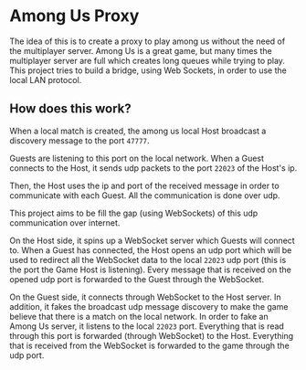 # Among Us Proxy

The idea of this is to create a proxy to play among us without the need of the multiplayer server. Among Us is a great game, but many times the multiplayer server are full which creates long queues while trying to play. This project tries to build a bridge, using Web Sockets, in order to use the local LAN protocol.


## How does this work?

When a local match is created, the among us local Host broadcast a discovery message to the port `47777`.

Guests are listening to this port on the local network. When a Guest connects to the Host, it sends udp packets to the port `22023` of the Host's ip.

Then, the Host uses the ip and port of the received message in order to communicate with each Guest. All the communication is done over udp.

This project aims to be fill the gap (using WebSockets) of this udp communication over internet.

On the Host side, it spins up a WebSocket server which Guests will connect to. When a Guest has connected, the Host opens an udp port which will be used to redirect all the WebSocket data to the local `22023` udp port (this is the port the Game Host is listening). Every message that is received on the opened udp port is forwarded to the Guest through the WebSocket.

On the Guest side, it connects through WebSocket to the Host server. In addition, it fakes the broadcast udp message discovery to make the game believe that there is a match on the local network. In order to fake an Among Us server, it listens to the local `22023` port. Everything that is read through this port is forwarded (through WebSocket) to the Host. Everything that is received from the WebSocket is forwarded to the game through the udp port.

